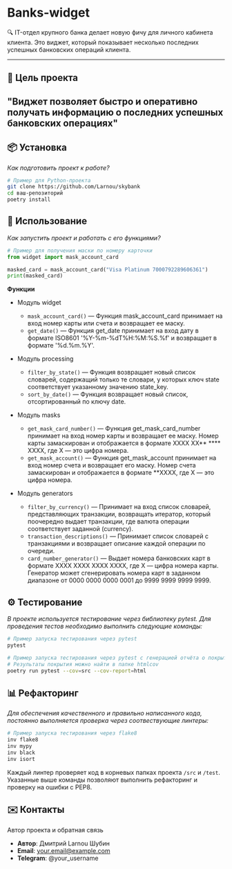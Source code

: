 # Banks-widget

🔍 IT-отдел крупного банка делает новую фичу для личного кабинета клиента. 
Это виджет, который показывает несколько последних успешных банковских операций клиента. 

---

## 🎯 Цель проекта
"Виджет позволяет быстро и оперативно получать информацию о 
последних успешных банковских операциях"
---

## 📦 Установка
*Как подготовить проект к работе?*

```bash
# Пример для Python-проекта
git clone https://github.com/Larnou/skybank
cd ваш-репозиторий
poetry install
```

## 🚀 Использование
_Как запустить проект и работать с его функциями?_
```python
# Пример для получения маски по номеру карточки
from widget import mask_account_card

masked_card = mask_account_card("Visa Platinum 7000792289606361")
print(masked_card)
```
**Функции**

* Модуль widget
  * `mask_account_card()` — Функция mask_account_card принимает на вход номер карты или счета и 
  возвращает ее маску.
  * `get_date()` — Функция get_date принимает на вход дату в формате ISO8601 
  '%Y-%m-%dT%H:%M:%S.%f' и возвращает в формате '%d.%m.%Y'.

* Модуль processing
  * `filter_by_state()` — Функция возвращает новый список словарей, содержащий 
  только те словари, у которых ключ state соответствует указанному значению state_key.
  * `sort_by_date()` — Функция возвращает новый список, отсортированный по ключу date.

* Модуль masks
  * `get_mask_card_number()` — Функция get_mask_card_number принимает на 
  вход номер карты и возвращает ее маску. Номер карты замаскирован и отображается 
  в формате XXXX XX** **** XXXX, где X — это цифра номера.
  * `get_mask_account()` — Функция get_mask_account принимает на вход номер 
  счета и возвращает его маску. Номер счета замаскирован и отображается в 
  формате **XXXX, где X — это цифра номера.

* Модуль generators
  * `filter_by_currency()` — Принимает на вход список словарей, представляющих транзакции, возвращать итератор, который поочередно
    выдает транзакции, где валюта операции соответствует заданной (currency).
  * `transaction_descriptions()` — Принимает список словарей с транзакциями и возвращает описание каждой операции по очереди.
  * `card_number_generator()` — Выдает номера банковских карт в формате XXXX XXXX XXXX XXXX, где X — цифра номера карты.
    Генератор может сгенерировать номера карт в заданном диапазоне от 0000 0000 0000 0001 до 9999 9999 9999 9999.

## ⚙️ Тестирование
_В проекте используется тестирование через библиотеку pytest. Для проведения тестов необходимо выполнить следующие команды:_
```bash
# Пример запуска тестирования через pytest 
pytest

# Пример запуска тестирования через pytest с генерацией отчёта о покрытии кода. 
# Результаты покрытия можно найти в папке htmlcov
poetry run pytest --cov=src --cov-report=html
```


## 📊 Рефакторинг
_Для обеспечения качественного и правильно написанного кода, постоянно выполняется проверка через соотвествующие линтеры:_
```bash
# Пример запуска тестирования через flake8 
inv flake8
inv mypy
inv black
inv isort
```
Каждый линтер проверяет код в корневых папках проекта `/src` и `/test`. Указанные выше команды позволяют выполнить рефакторинг и проверку на ошибки с PEP8.


## ✉️ Контакты
Автор проекта и обратная связь

* **Автор**: Дмитрий Larnou Шубин
* **Email**: your.email@example.com
* **Telegram**: @your_username